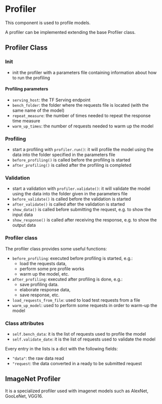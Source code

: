 # Profiler
This component is used to profile models.


A profiler can be implemented extending the base Profiler class.

## Profiler Class
### Init
- init the profiler with a parameters file containing information about how to run the profiling

#### Profiling parameters
- ```serving_host```: the TF Serving endpoint
- ```bench_folder```: the folder where the requests file is located (with the same name of the model)
- ```repeat_measure```: the number of times needed to repeat the response time measure
- ```warm_up_times```: the number of requests needed to warm up the model

### Profiling
- start a profiling with ```profiler.run()```: it will profile the model using the data into the folder
specified in the parameters file
- ```before_profiling()``` is called before the profiling is started
- ```after_profiling()``` is called after the profiling is completed

### Validation
- start a validation with ```profiler.validate()```: it will validate the model using the data into the folder
given in the parameters file
- ```before_validate()``` is called before the validation is started
- ```after_validate()``` is called after the validation is started
- ```show_data()``` is called before submitting the request, e.g. to show the input data
- ```show_response()``` is called after receiving the response, e.g. to show the output data

### Profiler class
The profiler class provides some useful functions:
- ```before_profiling```: executed before profiling is started, e.g.:
    - load the requests data,
    - perform some pre profile works
    - warm up the model, etc. 
- ```after_profiling```: executed after profiling is done, e.g.:
    - save profiling data.
    - elaborate response data,
    - save response, etc.
- ```load_requests_from_file```: used to load test requests from a file
- ```warm_up_model```: used to perform some requests in order to warm-up the model

### Class attributes
- ```self.bench_data```: it is the list of requests used to profile the model
- ```self.validate_date```: it is the list of requests used to validate the model

Every entry in the lists is a dict with the following fields:
- ```"data"```: the raw data read
- ```"request```: the data converted in a ready to be submitted request


## ImageNet Profiler
It is a specialized profiler used with imagenet models such as AlexNet, GooLeNet, VGG16.


